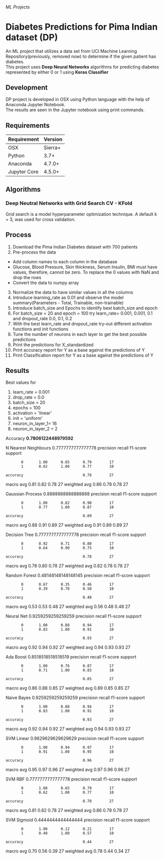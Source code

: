 
###### ML Projects  
# Diabetes Predictions for Pima Indian dataset (DP)  
An ML project that utilizes a data set from UCI Machine Learning Repository(previously, removed now) to determine if the given patient has diabetes.  
This project uses **Deep Neural Networks** algorithms for predicting diabetes represented by either 0 or 1 using **Keras Classifier**
 
## Development  
DP project is developed in OSX using Python language with the help of Anaconda Jupyter Notebook.  
The results are seen in the Jupyter notebook using print commands.  
## Requirements  
| Requirement | Version |  
|--|--|  
| OSX | Sierra+ |  
| Python | 3.7+ |  
| Anaconda | 4.7.0+ |  
| Jupyter Core | 4.5.0+ |  
  
## Algorithms  
### Deep Neutral Networks with Grid Search CV - KFold  
  Grid search is a model hyperparameter optimization technique. 
  A default k = 3, was used for cross validation. 
  
## Process  
  
1. Download the Pima Indian Diabetes dataset with 700 patients  
2. Pre-process the data  
- Add column names to each column in the database  
- Glucose, Blood Pressure, Skin thickness, Serum Insulin, BMI must have values, therefore, cannot be zero. To replace the 0 values with NaN and drop the rows  
- Convert the data to numpy array  
3. Normalize the data to have similar values in all the columns  
4. Introduce learning_rate as 0.01 and observe the model summary(Parameters - Total, Trainable, non-trainable)  
5. Introduce batch_size and Epochs to identify best batch_size and epoch  
6. For batch_size = 20 and epoch = 100 try learn_rate= 0.001, 0.001, 0.1 and dropout_rate 0.0, 0.1, 0.2  
7. With the best learn_rate and dropout_rate try-out different activation functions and init functions  
8. Tune the number of neurons in each layer to get the best possible predictions  
9. Print the predictions for X_standardized  
10. Print accuracy report for Y as a base against the predictions of Y  
11. Print Classification report for Y as a base against the predictions of Y  
  
## Results  
Best values for  
1. learn_rate = 0.001  
2. drop_rate = 0.0  
3. batch_size = 20  
4. epochs = 100  
5. activation = 'linear'  
6. init = 'uniform'  
7. neuron_in_layer_1= 16  
8. neuron_in_layer_2 = 2

Accuracy
**0.7806122448979592**

N Nearest Neighbours
0.7777777777777778
              precision    recall  f1-score   support

           0       1.00      0.65      0.79        17
           1       0.62      1.00      0.77        10

    accuracy                           0.78        27
   macro avg       0.81      0.82      0.78        27
weighted avg       0.86      0.78      0.78        27

Gaussian Process
0.8888888888888888
              precision    recall  f1-score   support

           0       1.00      0.82      0.90        17
           1       0.77      1.00      0.87        10

    accuracy                           0.89        27
   macro avg       0.88      0.91      0.89        27
weighted avg       0.91      0.89      0.89        27

Decision Tree
0.7777777777777778
              precision    recall  f1-score   support

           0       0.92      0.71      0.80        17
           1       0.64      0.90      0.75        10

    accuracy                           0.78        27
   macro avg       0.78      0.80      0.78        27
weighted avg       0.82      0.78      0.78        27

Random Forest
0.48148148148148145
              precision    recall  f1-score   support

           0       0.67      0.35      0.46        17
           1       0.39      0.70      0.50        10

    accuracy                           0.48        27
   macro avg       0.53      0.53      0.48        27
weighted avg       0.56      0.48      0.48        27

Neural Net
0.9259259259259259
              precision    recall  f1-score   support

           0       1.00      0.88      0.94        17
           1       0.83      1.00      0.91        10

    accuracy                           0.93        27
   macro avg       0.92      0.94      0.92        27
weighted avg       0.94      0.93      0.93        27

Ada Boost
0.8518518518518519
              precision    recall  f1-score   support

           0       1.00      0.76      0.87        17
           1       0.71      1.00      0.83        10

    accuracy                           0.85        27
   macro avg       0.86      0.88      0.85        27
weighted avg       0.89      0.85      0.85        27

Naive Bayes
0.9259259259259259
              precision    recall  f1-score   support

           0       1.00      0.88      0.94        17
           1       0.83      1.00      0.91        10

    accuracy                           0.93        27
   macro avg       0.92      0.94      0.92        27
weighted avg       0.94      0.93      0.93        27

SVM Linear
0.9629629629629629
              precision    recall  f1-score   support

           0       1.00      0.94      0.97        17
           1       0.91      1.00      0.95        10

    accuracy                           0.96        27
   macro avg       0.95      0.97      0.96        27
weighted avg       0.97      0.96      0.96        27

SVM RBF
0.7777777777777778
              precision    recall  f1-score   support

           0       1.00      0.65      0.79        17
           1       0.62      1.00      0.77        10

    accuracy                           0.78        27
   macro avg       0.81      0.82      0.78        27
weighted avg       0.86      0.78      0.78        27

SVM Sigmoid
0.4444444444444444
              precision    recall  f1-score   support

           0       1.00      0.12      0.21        17
           1       0.40      1.00      0.57        10

    accuracy                           0.44        27
   macro avg       0.70      0.56      0.39        27
weighted avg       0.78      0.44      0.34        27
